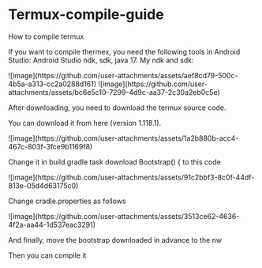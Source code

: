 # Termux-compile-guide
How to compile termux
<p>
If you want to compile thermex, you need the following tools in Android Studio: Android Studio ndk, sdk, java 17.
My ndk and sdk:
  </p>
![image](https://github.com/user-attachments/assets/aef8cd79-500c-4b5a-a313-cc2a0288d161)
![image](https://github.com/user-attachments/assets/bc6e5c10-7299-4d9c-aa37-2c30a2eb0c5e)

<p>After downloading, you need to download the termux source code.</p>
<p>You can download it from here (version 1.118.1).</p>
![image](https://github.com/user-attachments/assets/1a2b880b-acc4-467c-803f-3fce9b1169f8)
<p>Change it in build.gradle task download Bootstrap() { to this code</p>
![image](https://github.com/user-attachments/assets/91c2bbf3-8c0f-44df-813e-05d4d63175c0)
<p>Change cradle.properties as follows</p>
![image](https://github.com/user-attachments/assets/3513ce62-4636-4f2a-aa44-1d537eac3291)
<p>And finally, move the bootstrap downloaded in advance to the nw</p>
<p>Then you can compile it</p>


